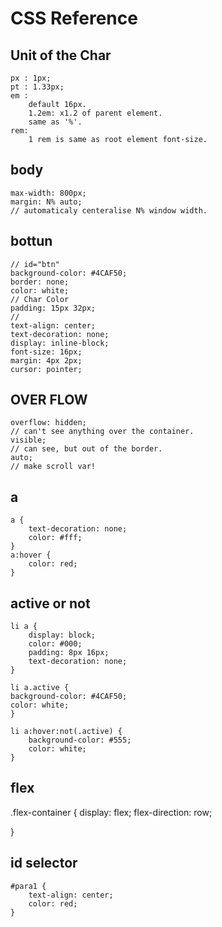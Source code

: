 # CSS Reference

## Unit of the Char
    px : 1px;
    pt : 1.33px;
    em : 
        default 16px.
        1.2em: x1.2 of parent element.
        same as '%'.
    rem: 
        1 rem is same as root element font-size.
        


## body
    max-width: 800px;
    margin: N% auto;
    // automaticaly centeralise N% window width.

## bottun
    // id="btn"
    background-color: #4CAF50;
    border: none;
    color: white;
    // Char Color
    padding: 15px 32px;
    // 
    text-align: center;
    text-decoration: none;
    display: inline-block;
    font-size: 16px;
    margin: 4px 2px;
    cursor: pointer;

## OVER FLOW
    overflow: hidden;
    // can't see anything over the container.
    visible;
    // can see, but out of the border.
    auto;
    // make scroll var!


## a
    a {
        text-decoration: none;
        color: #fff;
    }
    a:hover {
        color: red;
    }
## active or not
    li a {
        display: block;
        color: #000;
        padding: 8px 16px;
        text-decoration: none;
    }

    li a.active {
    background-color: #4CAF50;
    color: white;
    }

    li a:hover:not(.active) {
        background-color: #555;
        color: white;
    }
## flex
.flex-container {
  display: flex;
  flex-direction: row;
  <!-- 1 2 3 4 -->
}
## id selector
    #para1 {
        text-align: center;
        color: red;
    } 